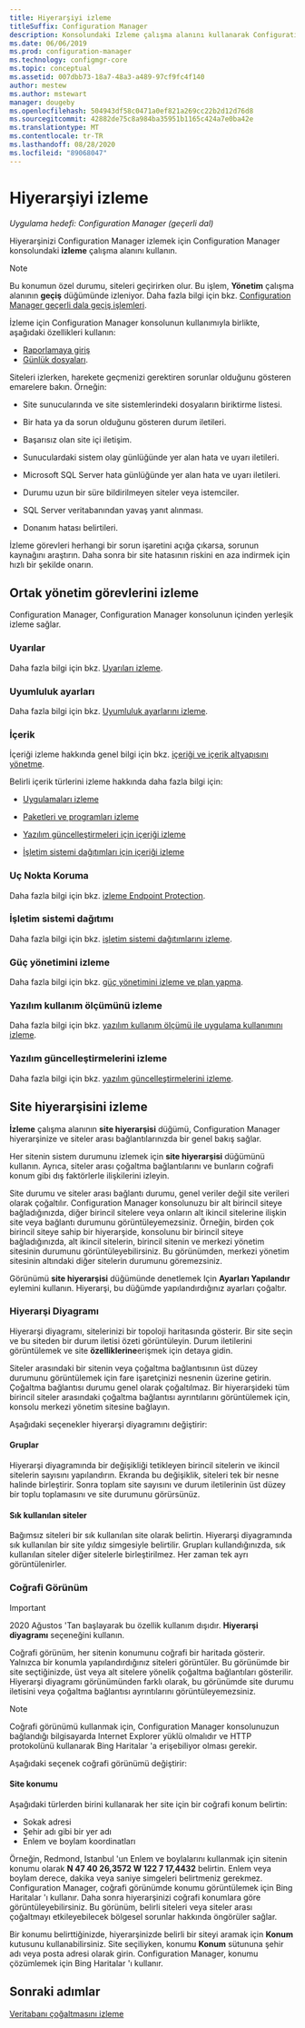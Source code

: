 ```yaml
---
title: Hiyerarşiyi izleme
titleSuffix: Configuration Manager
description: Konsolundaki Izleme çalışma alanını kullanarak Configuration Manager altyapınızı nasıl izleyeceğinizi öğrenin.
ms.date: 06/06/2019
ms.prod: configuration-manager
ms.technology: configmgr-core
ms.topic: conceptual
ms.assetid: 007dbb73-18a7-48a3-a489-97cf9fc4f140
author: mestew
ms.author: mstewart
manager: dougeby
ms.openlocfilehash: 504943df58c0471a0ef821a269cc22b2d12d76d8
ms.sourcegitcommit: 42882de75c8a984ba35951b1165c424a7e0ba42e
ms.translationtype: MT
ms.contentlocale: tr-TR
ms.lasthandoff: 08/28/2020
ms.locfileid: "89068047"
---
```

# <a name="monitor-the-hierarchy"></a>Hiyerarşiyi izleme

*Uygulama hedefi: Configuration Manager (geçerli dal)*

Hiyerarşinizi Configuration Manager izlemek için Configuration Manager konsolundaki **izleme** çalışma alanını kullanın.  

> [!NOTE]  
> Bu konumun özel durumu, siteleri geçirirken olur. Bu işlem, **Yönetim** çalışma alanının **geçiş** düğümünde izleniyor. Daha fazla bilgi için bkz. [Configuration Manager geçerli dala geçiş işlemleri](../../migration/operations-for-migration.md).  

İzleme için Configuration Manager konsolunun kullanımıyla birlikte, aşağıdaki özellikleri kullanın:

- [Raporlamaya giriş](introduction-to-reporting.md)
- [Günlük dosyaları](../../plan-design/hierarchy/log-files.md).  

Siteleri izlerken, harekete geçmenizi gerektiren sorunlar olduğunu gösteren emarelere bakın. Örneğin:  

- Site sunucularında ve site sistemlerindeki dosyaların biriktirme listesi.  

- Bir hata ya da sorun olduğunu gösteren durum iletileri.  

- Başarısız olan site içi iletişim.  

- Sunuculardaki sistem olay günlüğünde yer alan hata ve uyarı iletileri.  

- Microsoft SQL Server hata günlüğünde yer alan hata ve uyarı iletileri.  

- Durumu uzun bir süre bildirilmeyen siteler veya istemciler.  

- SQL Server veritabanından yavaş yanıt alınması.  

- Donanım hatası belirtileri.  

İzleme görevleri herhangi bir sorun işaretini açığa çıkarsa, sorunun kaynağını araştırın. Daha sonra bir site hatasının riskini en aza indirmek için hızlı bir şekilde onarın.  


## <a name="monitor-common-management-tasks"></a><a name="BKMK_MonintorMgmtTasks"></a> Ortak yönetim görevlerini izleme

Configuration Manager, Configuration Manager konsolunun içinden yerleşik izleme sağlar.

### <a name="alerts"></a>Uyarılar

Daha fazla bilgi için bkz. [Uyarıları izleme](use-alerts-and-the-status-system.md#BKMK_MonitorAlerts).  

### <a name="compliance-settings"></a>Uyumluluk ayarları

Daha fazla bilgi için bkz. [Uyumluluk ayarlarını izleme](../../../compliance/deploy-use/monitor-compliance-settings.md).

### <a name="content"></a>İçerik

İçeriği izleme hakkında genel bilgi için bkz. [içeriği ve içerik altyapısını yönetme](../deploy/configure/manage-content-and-content-infrastructure.md).  

Belirli içerik türlerini izleme hakkında daha fazla bilgi için:

- [Uygulamaları izleme](../../../apps/deploy-use/monitor-applications-from-the-console.md)

- [Paketleri ve programları izleme](../../../apps/deploy-use/packages-and-programs.md#monitor-packages-and-programs)  

- [Yazılım güncelleştirmeleri için içeriği izleme](../../../sum/deploy-use/monitor-software-updates.md#BKMK_MonitorContent)

- [İşletim sistemi dağıtımları için içeriği izleme](../../../osd/deploy-use/monitor-operating-system-deployments.md#BKMK_MonitorContent)

### <a name="endpoint-protection"></a>Uç Nokta Koruma

Daha fazla bilgi için bkz. [izleme Endpoint Protection](../../../protect/deploy-use/monitor-endpoint-protection.md).  

### <a name="os-deployment"></a>İşletim sistemi dağıtımı

Daha fazla bilgi için bkz. [işletim sistemi dağıtımlarını izleme](../../../osd/deploy-use/monitor-operating-system-deployments.md).

### <a name="monitor-power-management"></a>Güç yönetimini izleme

Daha fazla bilgi için bkz. [güç yönetimini izleme ve plan yapma](../../clients/manage/power/monitor-and-plan-for-power-management.md).  

### <a name="monitor-software-metering"></a> Yazılım kullanım ölçümünü izleme

Daha fazla bilgi için bkz. [yazılım kullanım ölçümü ile uygulama kullanımını izleme](../../../apps/deploy-use/monitor-app-usage-with-software-metering.md).  

### <a name="monitor-software-updates"></a>Yazılım güncelleştirmelerini izleme

Daha fazla bilgi için bkz. [yazılım güncelleştirmelerini izleme](../../../sum/deploy-use/monitor-software-updates.md).  


## <a name="monitor-the-site-hierarchy"></a><a name="BKMK_SH_Node"></a> Site hiyerarşisini izleme

**İzleme** çalışma alanının **site hiyerarşisi** düğümü, Configuration Manager hiyerarşinize ve siteler arası bağlantılarınızda bir genel bakış sağlar. 

Her sitenin sistem durumunu izlemek için **site hiyerarşisi** düğümünü kullanın. Ayrıca, siteler arası çoğaltma bağlantılarını ve bunların coğrafi konum gibi dış faktörlerle ilişkilerini izleyin.  

Site durumu ve siteler arası bağlantı durumu, genel veriler değil site verileri olarak çoğaltılır. Configuration Manager konsolunuzu bir alt birincil siteye bağladığınızda, diğer birincil sitelere veya onların alt ikincil sitelerine ilişkin site veya bağlantı durumunu görüntüleyemezsiniz. Örneğin, birden çok birincil siteye sahip bir hiyerarşide, konsolunu bir birincil siteye bağladığınızda, alt ikincil sitelerin, birincil sitenin ve merkezi yönetim sitesinin durumunu görüntüleyebilirsiniz. Bu görünümden, merkezi yönetim sitesinin altındaki diğer sitelerin durumunu göremezsiniz.  

Görünümü **site hiyerarşisi** düğümünde denetlemek Için **Ayarları Yapılandır** eylemini kullanın. Hiyerarşi, bu düğümde yapılandırdığınız ayarları çoğaltır.  

### <a name="hierarchy-diagram"></a>Hiyerarşi Diyagramı

Hiyerarşi diyagramı, sitelerinizi bir topoloji haritasında gösterir. Bir site seçin ve bu siteden bir durum iletisi özeti görüntüleyin. Durum iletilerini görüntülemek ve site **özelliklerine**erişmek için detaya gidin.  

Siteler arasındaki bir sitenin veya çoğaltma bağlantısının üst düzey durumunu görüntülemek için fare işaretçinizi nesnenin üzerine getirin. Çoğaltma bağlantısı durumu genel olarak çoğaltılmaz. Bir hiyerarşideki tüm birincil siteler arasındaki çoğaltma bağlantısı ayrıntılarını görüntülemek için, konsolu merkezi yönetim sitesine bağlayın.  

Aşağıdaki seçenekler hiyerarşi diyagramını değiştirir:  

#### <a name="groups"></a>Gruplar

Hiyerarşi diyagramında bir değişikliği tetikleyen birincil sitelerin ve ikincil sitelerin sayısını yapılandırın. Ekranda bu değişiklik, siteleri tek bir nesne halinde birleştirir. Sonra toplam site sayısını ve durum iletilerinin üst düzey bir toplu toplamasını ve site durumunu görürsünüz.

#### <a name="favorite-sites"></a>Sık kullanılan siteler

Bağımsız siteleri bir sık kullanılan site olarak belirtin. Hiyerarşi diyagramında sık kullanılan bir site yıldız simgesiyle belirtilir. Grupları kullandığınızda, sık kullanılan siteler diğer sitelerle birleştirilmez. Her zaman tek ayrı görüntülenirler.  

### <a name="geographical-view"></a>Coğrafi Görünüm

> [!IMPORTANT]
> 2020 Ağustos 'Tan başlayarak bu özellik kullanım dışıdır. **Hiyerarşi diyagramı** seçeneğini kullanın.<!--8116777-->

Coğrafi görünüm, her sitenin konumunu coğrafi bir haritada gösterir. Yalnızca bir konumla yapılandırdığınız siteleri görüntüler. Bu görünümde bir site seçtiğinizde, üst veya alt sitelere yönelik çoğaltma bağlantıları gösterilir. Hiyerarşi diyagramı görünümünden farklı olarak, bu görünümde site durumu iletisini veya çoğaltma bağlantısı ayrıntılarını görüntüleyemezsiniz.  

> [!NOTE]  
> Coğrafi görünümü kullanmak için, Configuration Manager konsolunuzun bağlandığı bilgisayarda Internet Explorer yüklü olmalıdır ve HTTP protokolünü kullanarak Bing Haritalar 'a erişebiliyor olması gerekir.  

Aşağıdaki seçenek coğrafi görünümü değiştirir:  

#### <a name="site-location"></a>Site konumu

Aşağıdaki türlerden birini kullanarak her site için bir coğrafi konum belirtin:

- Sokak adresi
- Şehir adı gibi bir yer adı
- Enlem ve boylam koordinatları

Örneğin, Redmond, Istanbul 'un Enlem ve boylalarını kullanmak için sitenin konumu olarak **N 47 40 26,3572 W 122 7 17,4432** belirtin. Enlem veya boylam derece, dakika veya saniye simgeleri belirtmeniz gerekmez. Configuration Manager, coğrafi görünümde konumu görüntülemek için Bing Haritalar 'ı kullanır. Daha sonra hiyerarşinizi coğrafi konumlara göre görüntüleyebilirsiniz. Bu görünüm, belirli siteleri veya siteler arası çoğaltmayı etkileyebilecek bölgesel sorunlar hakkında öngörüler sağlar.  

Bir konumu belirttiğinizde, hiyerarşinizde belirli bir siteyi aramak için **Konum** kutusunu kullanabilirsiniz. Site seçiliyken, konumu **Konum** sütununa şehir adı veya posta adresi olarak girin. Configuration Manager, konumu çözümlemek için Bing Haritalar 'ı kullanır.  

<a name="BKMK_MonitorRepLinksAndStatuss"></a>

## <a name="next-steps"></a>Sonraki adımlar

[Veritabanı çoğaltmasını izleme](monitor-replication.md)
